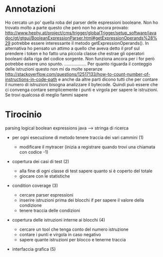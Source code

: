Annotazioni
=========
Ho cercato un po' quella roba del parser delle espressioni booleane. Non ho trovato molto a parte questo che però non ho ancora provato:
http://www.hephy.at/project/cms/trigger/globalTrigger/setup_software/javadoc/gt/gtgui/BooleanExpressionParser.html#getExpressionOperands%28%29
potrebbe essere interessante il metodo getExpressionOperands().
In alternativa ho pensato un attimo a quello che aveva detto il prof sul prendere i token e ho fatto una piccola classe che estrae gli operatori booleani dalla riga del codice sorgente.
Non funziona ancora per i for però potrebbe essere uno spunto. 
..................
Per quanto riguarda il conteggio delle istruzioni questo non mi da molte speranze
http://stackoverflow.com/questions/12517133/how-to-count-number-of-instructions-in-code-path
e anche da altre parti dicono tutti che per contare il numero di istruzioni bisogna analizzare il bytecode.
Quindi può essere che ci convenga contare semplicemente i punti e virgola per sapere le istruzioni. Se trovi qualcosa di meglio fammi sapere


Tirocinio
=========

parsing logical boolean expressions java --> stringa di ricerca


- per ogni esecuzione di metodo tenere traccia dei vari cammini (1)
	- modificare il mytracer (inizia a registrare quando trovi una chiamata con codice -1)

- copertura dei casi di test (2)
	- alla fine di ogni classe di test sapere quanto si è coperto del totale
	- giocare con le statistiche

- condition coverage (3)
	- cercare parser espressioni
	- inserire istruzioni prima dei blocchi if per sapere il valore della condizione
	- tenere traccia delle condizioni

- copertura delle istruzioni interne ai blocchi (4)
	- cercare un tool che tenga conto del numero istruzione
	- contare i punti e virgola in caso negativo
	- sapere quante istruzioni per blocco e tenerne traccia

- interfaccia grafica (5)




